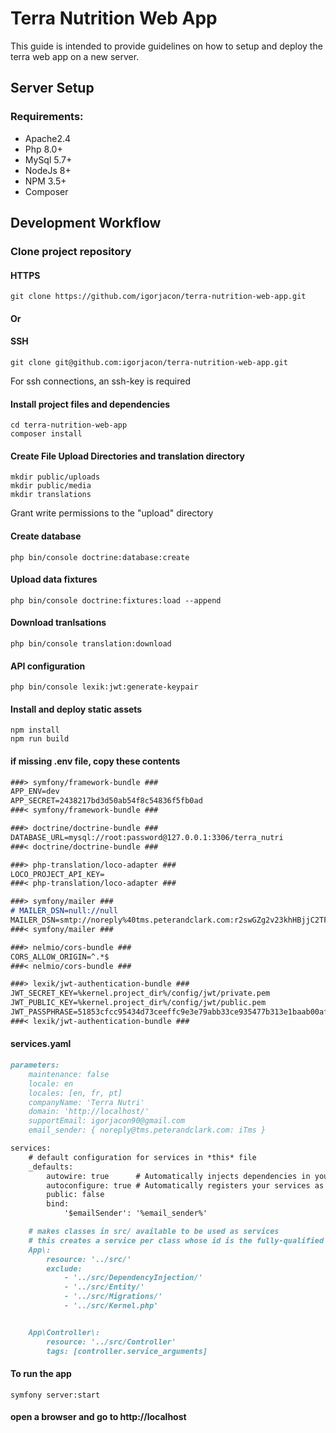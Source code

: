 # Terra Nutrition Web App
This guide is intended to provide guidelines on how to setup and deploy the terra web app on a new server.

## Server Setup

### Requirements:
<ul>
    <li>Apache2.4</li>
    <li>Php 8.0+</li>
    <li>MySql 5.7+</li>
    <li>NodeJs 8+</li>
    <li>NPM 3.5+</li>
    <li>Composer</li>
</ul>

## Development Workflow

### Clone project repository
#### HTTPS
```
git clone https://github.com/igorjacon/terra-nutrition-web-app.git
```
#### Or
#### SSH
```
git clone git@github.com:igorjacon/terra-nutrition-web-app.git 
```
For ssh connections, an ssh-key is required

#### Install project files and dependencies
```
cd terra-nutrition-web-app
composer install
```

#### Create File Upload Directories and translation directory
```
mkdir public/uploads
mkdir public/media
mkdir translations
```
Grant write permissions to the "upload" directory

#### Create database
```
php bin/console doctrine:database:create
```

#### Upload data fixtures
```
php bin/console doctrine:fixtures:load --append
```

#### Download tranlsations
```
php bin/console translation:download
```

#### API configuration
```
php bin/console lexik:jwt:generate-keypair
```

#### Install and deploy static assets
```
npm install
npm run build
```

#### if missing .env file, copy these contents
```markdown
###> symfony/framework-bundle ###
APP_ENV=dev
APP_SECRET=2438217bd3d50ab54f8c54836f5fb0ad
###< symfony/framework-bundle ###

###> doctrine/doctrine-bundle ###
DATABASE_URL=mysql://root:password@127.0.0.1:3306/terra_nutri
###< doctrine/doctrine-bundle ###

###> php-translation/loco-adapter ###
LOCO_PROJECT_API_KEY=
###< php-translation/loco-adapter ###

###> symfony/mailer ###
# MAILER_DSN=null://null
MAILER_DSN=smtp://noreply%40tms.peterandclark.com:r2swGZg2v23khHBjjC2TF%40ZJ8C9z9Ne@smtp.office365.com:587
###< symfony/mailer ###

###> nelmio/cors-bundle ###
CORS_ALLOW_ORIGIN=^.*$
###< nelmio/cors-bundle ###

###> lexik/jwt-authentication-bundle ###
JWT_SECRET_KEY=%kernel.project_dir%/config/jwt/private.pem
JWT_PUBLIC_KEY=%kernel.project_dir%/config/jwt/public.pem
JWT_PASSPHRASE=51853cfcc95434d73ceeffc9e3e79abb33ce935477b313e1baab00af4fb7d7e6
###< lexik/jwt-authentication-bundle ###
```

#### services.yaml
```markdown
parameters:
    maintenance: false
    locale: en
    locales: [en, fr, pt]
    companyName: 'Terra Nutri'
    domain: 'http://localhost/'
    supportEmail: igorjacon90@gmail.com
    email_sender: { noreply@tms.peterandclark.com: iTms }

services:
    # default configuration for services in *this* file
    _defaults:
        autowire: true      # Automatically injects dependencies in your services.
        autoconfigure: true # Automatically registers your services as commands, event subscribers, etc.
        public: false
        bind:
            '$emailSender': '%email_sender%'

    # makes classes in src/ available to be used as services
    # this creates a service per class whose id is the fully-qualified class name
    App\:
        resource: '../src/'
        exclude:
            - '../src/DependencyInjection/'
            - '../src/Entity/'
            - '../src/Migrations/'
            - '../src/Kernel.php'


    App\Controller\:
        resource: '../src/Controller'
        tags: [controller.service_arguments]
```

#### To run the app
```
symfony server:start
```
#### open a browser and go to http://localhost